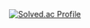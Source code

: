 <div align=center>
  <a href="https://solved.ac/wjsthaud/">
  <img src="http://mazassumnida.wtf/api/v2/generate_badge?boj=wjsthaud" alt="Solved.ac Profile">
  </a>
</div>
